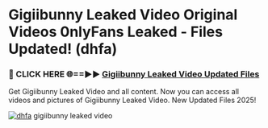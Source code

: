# Gigiibunny Leaked Video Original Videos 0nlyFans Leaked - Files Updated! (dhfa)

<h3>🔴 CLICK HERE 🌐==►► <a href="https://tinyurl.com/2jnfzry5" rel="nofollow">Gigiibunny Leaked Video Updated Files</a></h3>

Get Gigiibunny Leaked Video and all content. Now you can access all videos and pictures of Gigiibunny Leaked Video. New Updated Files 2025!

[![dhfa](https://i.imgur.com/GyGTBgg.gif)](https://tinyurl.com/2jnfzry5)
gigiibunny leaked video